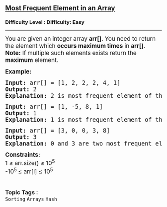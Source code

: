 <h2><a href="https://www.geeksforgeeks.org/problems/most-frequent-element-in-an-array/1">Most Frequent Element in an Array</a></h2><h3>Difficulty Level : Difficulty: Easy</h3><hr><div class="problems_problem_content__Xm_eO"><p><span style="font-size: 14pt;">You are given an integer array <strong>arr[]</strong>. You need to return the element which <strong>occurs maximum times</strong> in <strong>arr[]</strong>.</span><br><span style="font-size: 14pt;"><strong>Note:</strong> If multiple such elements exists return the <strong>maximum</strong> element.</span></p>
<p><span style="font-size: 14pt;"><strong>Example:&nbsp;</strong></span></p>
<pre><span style="font-size: 14pt;"><strong>Input:</strong> arr[] = [1, 2, 2, 2, 4, 1]<br><strong>Output: </strong>2<br><strong>Explanation: </strong>2 is most frequent element of this array with 3 occurrences.</span></pre>
<pre><span style="font-size: 14pt;"><strong>Input:</strong> arr[] = [1, -5, 8, 1]<br><strong>Output: </strong>1<br><strong>Explanation: </strong>1 is most frequent element of this array with 2 occurrences.</span></pre>
<pre><span style="font-size: 14pt;"><strong>Input:</strong> arr[] = [3, 0, 0, 3, 8]</span><br><span style="font-size: 14pt;"><strong>Output: </strong>3</span><br><span style="font-size: 14pt;"><strong>Explanation: </strong>0 and 3 are two most frequent elements of this array. 3 is the maximum one.</span></pre>
<p><span style="font-size: 14pt;"><strong>Constraints:</strong><strong><br></strong>1 ≤ arr.size() ≤ 10<sup>5</sup></span><br><span style="font-size: 14pt;">-10<sup>5 </sup>≤ arr[i] ≤ 10<sup>5</sup></span></p></div><br><p><span style=font-size:18px><strong>Topic Tags : </strong><br><code>Sorting</code>&nbsp;<code>Arrays</code>&nbsp;<code>Hash</code>&nbsp;